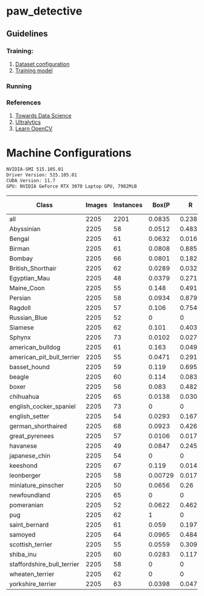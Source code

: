 # paw_detective

## Guidelines

### Training:
1. [Dataset configuration](./docs/dataset.md)
2. [Training model](./docs/dataset.md)


### Running


### References
1. [Towards Data Science](https://towardsdatascience.com/trian-yolov8-instance-segmentation-on-your-data-6ffa04b2debd)
2. [Ultralytics](https://docs.ultralytics.com/datasets/segment/)
3. [Learn OpenCV](https://learnopencv.com/train-yolov8-on-custom-dataset/)

# Machine Configurations
```bash
NVIDIA-SMI 515.105.01
Driver Version: 515.105.01
CUDA Version: 11.7
GPU: NVIDIA GeForce RTX 3070 Laptop GPU, 7982MiB
```

| Class                      	| Images 	| Instances 	| Box(P   	| R      	| mAP50  	| mAP50-95) 	| Mask(P  	| R      	| mAP50  	| mAP50-95) 	|
|----------------------------	|--------	|-----------	|---------	|--------	|--------	|-----------	|---------	|--------	|--------	|-----------	|
| all                        	| 2205   	| 2201      	| 0.0835  	| 0.238  	| 0.0712 	| 0.0616    	| 0.0834  	| 0.238  	| 0.0711 	| 0.0587    	|
| Abyssinian                 	| 2205   	| 58        	| 0.0512  	| 0.483  	| 0.0495 	| 0.0425    	| 0.0512  	| 0.483  	| 0.0495 	| 0.0386    	|
| Bengal                     	| 2205   	| 61        	| 0.0632  	| 0.0164 	| 0.0391 	| 0.0313    	| 0.0632  	| 0.0164 	| 0.0391 	| 0.0308    	|
| Birman                     	| 2205   	| 61        	| 0.0808  	| 0.885  	| 0.195  	| 0.158     	| 0.0808  	| 0.885  	| 0.195  	| 0.155     	|
| Bombay                     	| 2205   	| 66        	| 0.0801  	| 0.182  	| 0.0495 	| 0.0385    	| 0.0801  	| 0.182  	| 0.0495 	| 0.042     	|
| British_Shorthair          	| 2205   	| 62        	| 0.0289  	| 0.0323 	| 0.0233 	| 0.0201    	| 0.0289  	| 0.0323 	| 0.0233 	| 0.02      	|
| Egyptian_Mau               	| 2205   	| 48        	| 0.0379  	| 0.271  	| 0.041  	| 0.0363    	| 0.0379  	| 0.271  	| 0.041  	| 0.0354    	|
| Maine_Coon                 	| 2205   	| 55        	| 0.148   	| 0.491  	| 0.155  	| 0.142     	| 0.148   	| 0.491  	| 0.155  	| 0.133     	|
| Persian                    	| 2205   	| 58        	| 0.0934  	| 0.879  	| 0.195  	| 0.173     	| 0.0934  	| 0.879  	| 0.195  	| 0.163     	|
| Ragdoll                    	| 2205   	| 57        	| 0.106   	| 0.754  	| 0.199  	| 0.176     	| 0.106   	| 0.754  	| 0.199  	| 0.16      	|
| Russian_Blue               	| 2205   	| 52        	| 0       	| 0      	| 0.0244 	| 0.021     	| 0       	| 0      	| 0.0247 	| 0.0203    	|
| Siamese                    	| 2205   	| 62        	| 0.101   	| 0.403  	| 0.0818 	| 0.0719    	| 0.101   	| 0.403  	| 0.0816 	| 0.064     	|
| Sphynx                     	| 2205   	| 73        	| 0.0102  	| 0.0274 	| 0.0346 	| 0.0302    	| 0.0102  	| 0.0274 	| 0.0341 	| 0.0281    	|
| american_bulldog           	| 2205   	| 61        	| 0.163   	| 0.0492 	| 0.0849 	| 0.0699    	| 0.163   	| 0.0492 	| 0.0849 	| 0.0713    	|
| american_pit_bull_terrier  	| 2205   	| 55        	| 0.0471  	| 0.291  	| 0.0573 	| 0.0435    	| 0.0471  	| 0.291  	| 0.0573 	| 0.0434    	|
| basset_hound               	| 2205   	| 59        	| 0.119   	| 0.695  	| 0.153  	| 0.142     	| 0.119   	| 0.695  	| 0.153  	| 0.131     	|
| beagle                     	| 2205   	| 60        	| 0.114   	| 0.0833 	| 0.0682 	| 0.0542    	| 0.114   	| 0.0833 	| 0.0682 	| 0.0544    	|
| boxer                      	| 2205   	| 56        	| 0.083   	| 0.482  	| 0.101  	| 0.0869    	| 0.08    	| 0.464  	| 0.0989 	| 0.083     	|
| chihuahua                  	| 2205   	| 65        	| 0.0138  	| 0.0308 	| 0.0459 	| 0.0395    	| 0.0138  	| 0.0308 	| 0.0459 	| 0.0363    	|
| english_cocker_spaniel     	| 2205   	| 73        	| 0       	| 0      	| 0.0377 	| 0.0335    	| 0       	| 0      	| 0.0377 	| 0.0317    	|
| english_setter             	| 2205   	| 54        	| 0.0293  	| 0.167  	| 0.0361 	| 0.0314    	| 0.0293  	| 0.167  	| 0.0361 	| 0.0303    	|
| german_shorthaired         	| 2205   	| 68        	| 0.0923  	| 0.426  	| 0.106  	| 0.0921    	| 0.0923  	| 0.426  	| 0.106  	| 0.0875    	|
| great_pyrenees             	| 2205   	| 57        	| 0.0106  	| 0.0175 	| 0.0347 	| 0.0301    	| 0.0106  	| 0.0175 	| 0.0347 	| 0.0298    	|
| havanese                   	| 2205   	| 49        	| 0.0847  	| 0.245  	| 0.0534 	| 0.0451    	| 0.0847  	| 0.245  	| 0.0534 	| 0.0453    	|
| japanese_chin              	| 2205   	| 54        	| 0       	| 0      	| 0.0298 	| 0.0257    	| 0       	| 0      	| 0.0298 	| 0.0235    	|
| keeshond                   	| 2205   	| 67        	| 0.119   	| 0.0149 	| 0.0459 	| 0.0417    	| 0.119   	| 0.0149 	| 0.0459 	| 0.0399    	|
| leonberger                 	| 2205   	| 58        	| 0.00729 	| 0.0172 	| 0.0279 	| 0.0257    	| 0.00729 	| 0.0172 	| 0.0279 	| 0.0239    	|
| miniature_pinscher         	| 2205   	| 50        	| 0.0656  	| 0.26   	| 0.0811 	| 0.0672    	| 0.0656  	| 0.26   	| 0.0811 	| 0.0626    	|
| newfoundland               	| 2205   	| 65        	| 0       	| 0      	| 0.0449 	| 0.0392    	| 0       	| 0      	| 0.0445 	| 0.0398    	|
| pomeranian                 	| 2205   	| 52        	| 0.0622  	| 0.462  	| 0.056  	| 0.0483    	| 0.0622  	| 0.462  	| 0.056  	| 0.0428    	|
| pug                        	| 2205   	| 62        	| 1       	| 0      	| 0.0629 	| 0.0579    	| 1       	| 0      	| 0.0629 	| 0.053     	|
| saint_bernard              	| 2205   	| 61        	| 0.059   	| 0.197  	| 0.0525 	| 0.0462    	| 0.059   	| 0.197  	| 0.0525 	| 0.0451    	|
| samoyed                    	| 2205   	| 64        	| 0.0965  	| 0.484  	| 0.11   	| 0.0939    	| 0.0965  	| 0.484  	| 0.11   	| 0.0903    	|
| scottish_terrier           	| 2205   	| 55        	| 0.0559  	| 0.309  	| 0.06   	| 0.0537    	| 0.0559  	| 0.309  	| 0.06   	| 0.0523    	|
| shiba_inu                  	| 2205   	| 60        	| 0.0283  	| 0.117  	| 0.0336 	| 0.0292    	| 0.0283  	| 0.117  	| 0.0336 	| 0.0277    	|
| staffordshire_bull_terrier 	| 2205   	| 58        	| 0       	| 0      	| 0.0801 	| 0.0693    	| 0       	| 0      	| 0.0801 	| 0.0665    	|
| wheaten_terrier            	| 2205   	| 62        	| 0       	| 0      	| 0.0459 	| 0.0379    	| 0       	| 0      	| 0.0446 	| 0.0371    	|
| yorkshire_terrier          	| 2205   	| 63        	| 0.0398  	| 0.0476 	| 0.0412 	| 0.0341    	| 0.0398  	| 0.0476 	| 0.0412 	| 0.0338    	|
